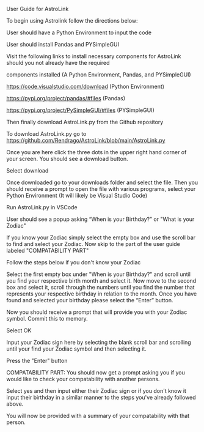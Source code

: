 User Guide for AstroLink

To begin using Astrolink follow the directions below:

User should have a Python Environment to input the code

User should install Pandas and PYSimpleGUI

Visit the following links to install necessary components for AstroLink should you not already have the required 

components installed (A Python Environment, Pandas, and PYSimpleGUI) 

https://code.visualstudio.com/download  (Python Environment)

https://pypi.org/project/pandas/#files (Pandas)

https://pypi.org/project/PySimpleGUI/#files (PYSimpleGUI)

Then finally download AstroLink.py from the Github repository

To download AstroLink.py go to https://github.com/Rendrago/AstroLink/blob/main/AstroLink.py 

Once you are here click the three dots in the upper right hand corner of your screen. You should see a download button.

Select download

Once downloaded go to your downloads folder and select the file. Then you should receive a prompt to open the file with 
various programs, select your Python Environment (It will likely be Visual Studio Code)

Run AstroLink.py in VSCode

User should see a popup asking “When is your Birthday?” or "What is your Zodiac" 

If you know your Zodiac simply select the empty box and use the scroll bar to find and select your Zodiac. Now skip to the part of the user guide labeled "COMPATABILITY PART"

Follow the steps below if you don't know your Zodiac

Select the first empty box under "When is your Birthday?" and scroll until you find your respective birth month and select it. Now move to the second box and select it, scroll through the numbers until you find the number that represents your respective birthday in relation to the month. Once you have found and selected your birthday please select the “Enter” button. 

Now you should receive a prompt that will provide you with your Zodiac symbol. Commit this to memory.

Select OK

Input your Zodiac sign here by selecting the blank scroll bar and scrolling until your find your Zodiac symbol and then selecting it.

Press the "Enter" button

COMPATABILITY PART: You should now get a prompt asking you if you would like to check your compatability with another persons. 

Select yes and then input either their Zodiac sign or if you don't know it input their birthday in a similar manner to the steps you've already followed above. 

You will now be provided with a summary of your compatability with that person.
